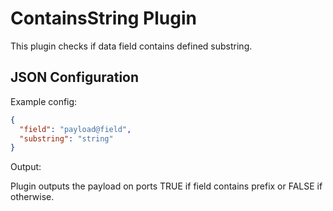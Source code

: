 # ContainsString Plugin

This plugin checks if data field contains defined substring.

## JSON Configuration

Example config:

```json
{
  "field": "payload@field",
  "substring": "string"
}
```

Output:

Plugin outputs the payload on ports TRUE if field contains prefix or FALSE if otherwise.